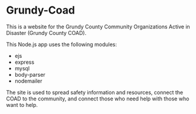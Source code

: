 # Grundy-Coad
This is a website for the Grundy County Community Organizations Active in Disaster (Grundy County COAD). 

This Node.js app uses the following modules:
- ejs
- express
- mysql
- body-parser
- nodemailer

The site is used to spread safety information and resources, connect the COAD to the community, and connect those who need help with those who want to help.
